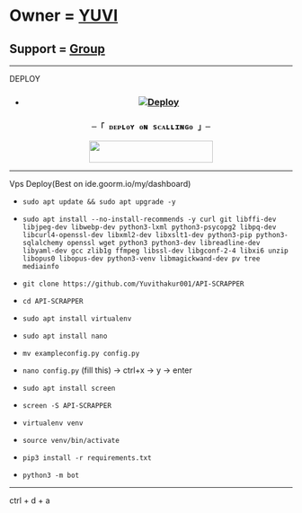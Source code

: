 # Owner = [YUVI](https://t.me/@SUNO_YUVI_BABY)

## Support = [Group](https://t.me/DFS_POWER)

-----
DEPLOY 

<h3 align="center">

- [![Deploy](https://www.herokucdn.com/deploy/button.svg)](https://heroku.com/deploy)

</h3>


<h3 align="center">

    ─「 ᴅᴇᴩʟᴏʏ ᴏɴ sᴄᴀʟʟɪɴɢᴏ 」─

    

</h3>

<p align="center"><a href="https://my.scalingo.com/deploy?template=https://github.com/Yuvithakur001/API-SCRAPPER"> <img src="https://cdn.scalingo.com/deploy/button.svg" width="220" height="38.45"/></a></p>



-----

Vps Deploy(Best on ide.goorm.io/my/dashboard)

- `sudo apt update && sudo apt upgrade -y`

- `sudo apt install --no-install-recommends -y curl git libffi-dev libjpeg-dev libwebp-dev python3-lxml python3-psycopg2 libpq-dev libcurl4-openssl-dev libxml2-dev libxslt1-dev python3-pip python3-sqlalchemy openssl wget python3 python3-dev libreadline-dev libyaml-dev gcc zlib1g ffmpeg libssl-dev libgconf-2-4 libxi6 unzip libopus0 libopus-dev python3-venv libmagickwand-dev pv tree mediainfo`

- `git clone https://github.com/Yuvithakur001/API-SCRAPPER` 

- `cd API-SCRAPPER`

- `sudo apt install virtualenv`

- `sudo apt install nano`

- `mv exampleconfig.py config.py`

- `nano config.py` (fill this) -> ctrl+x -> y -> enter

- `sudo apt install screen`

- `screen -S API-SCRAPPER`

- `virtualenv venv`

- `source venv/bin/activate`

- `pip3 install -r requirements.txt`

- `python3 -m bot`
 
------


ctrl + d + a
